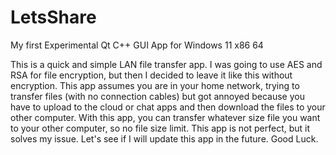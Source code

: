 # LetsShare
My first Experimental Qt C++ GUI App for Windows 11 x86 64

This is a quick and simple LAN file transfer app. I was going to use AES and RSA for file encryption, but then I decided to leave it like this without encryption. This app assumes you are in your home network, trying to transfer files (with no connection cables) but got annoyed because you have to upload to the cloud or chat apps and then download the files to your other computer. With this app, you can transfer whatever size file you want to your other computer, so no file size limit. This app is not perfect, but it solves my issue. Let's see if I will update this app in the future. Good Luck.
